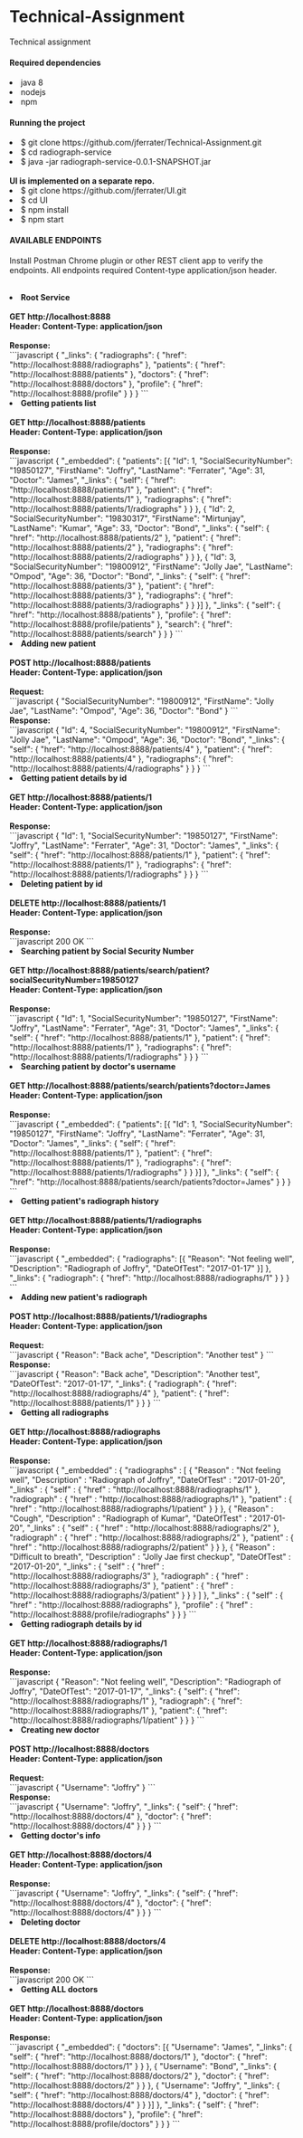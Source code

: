 # Technical-Assignment
Technical assignment

<div>
<h4>Required dependencies</h4>
<lu>
   <li>java 8</li>
   <li>nodejs</li>
   <li>npm</li>
</lu>
</div>

<div>
<h4>Running the project</h4>
<lo>
   <li>$ git clone https://github.com/jferrater/Technical-Assignment.git</li>
   <li>$ cd radiograph-service</li>
   <li>$ java -jar radiograph-service-0.0.1-SNAPSHOT.jar
</li>
</lo>
<br>
<strong>UI is implemented on a separate repo.</strong>
<lu>
   <li>$ git clone https://github.com/jferrater/UI.git</li>
   <li> $ cd UI</li>
   <li>$ npm install</li>
   <li>$ npm start</li>
</lu>
</div>
<h4>AVAILABLE ENDPOINTS</h4>
<p>Install Postman Chrome plugin or other REST client app to verify the endpoints. All
endpoints required Content-type application/json header.</p>
<br>
<lu>
    <li><strong>Root Service</strong></li><br>
    <strong>GET   http://localhost:8888</strong><br>
    <strong>Header: Content-Type: application/json</strong><br>
    <br>
    <strong>Response:</strong><br>
    ```javascript
    {
        "_links": {
            "radiographs": {
                "href": "http://localhost:8888/radiographs"
            },
            "patients": {
                "href": "http://localhost:8888/patients"
            },
            "doctors": {
                "href": "http://localhost:8888/doctors"
            },
            "profile": {
                "href": "http://localhost:8888/profile"
            }
        }
    }
    ```
    <br>
    <li><strong>Getting patients list</strong></li><br>
    <strong>GET   http://localhost:8888/patients</strong><br>
    <strong>Header: Content-Type: application/json</strong><br>
    <br>
    <strong>Response:</strong><br>
    ```javascript
    {
        "_embedded": {
            "patients": [{
                "Id": 1,
                "SocialSecurityNumber": "19850127",
                "FirstName": "Joffry",
                "LastName": "Ferrater",
                "Age": 31,
                "Doctor": "James",
                "_links": {
                    "self": {
                        "href": "http://localhost:8888/patients/1"
                    },
                    "patient": {
                        "href": "http://localhost:8888/patients/1"
                    },
                    "radiographs": {
                        "href": "http://localhost:8888/patients/1/radiographs"
                    }
                }
            }, {
                "Id": 2,
                "SocialSecurityNumber": "19830317",
                "FirstName": "Mirtunjay",
                "LastName": "Kumar",
                "Age": 33,
                "Doctor": "Bond",
                "_links": {
                    "self": {
                        "href": "http://localhost:8888/patients/2"
                    },
                    "patient": {
                        "href": "http://localhost:8888/patients/2"
                    },
                    "radiographs": {
                        "href": "http://localhost:8888/patients/2/radiographs"
                    }
                }
            }, {
                "Id": 3,
                "SocialSecurityNumber": "19800912",
                "FirstName": "Jolly Jae",
                "LastName": "Ompod",
                "Age": 36,
                "Doctor": "Bond",
                "_links": {
                    "self": {
                        "href": "http://localhost:8888/patients/3"
                    },
                    "patient": {
                        "href": "http://localhost:8888/patients/3"
                    },
                    "radiographs": {
                        "href": "http://localhost:8888/patients/3/radiographs"
                    }
                }
            }]
        },
        "_links": {
            "self": {
                "href": "http://localhost:8888/patients"
            },
            "profile": {
                "href": "http://localhost:8888/profile/patients"
            },
            "search": {
                "href": "http://localhost:8888/patients/search"
            }
        }
    }
    ```
    <br>
    <li><strong>Adding new patient</strong></li><br>
    <strong>POST   http://localhost:8888/patients</strong><br>
    <strong>Header: Content-Type: application/json</strong><br>
    <br>
    <strong>Request:</strong><br>
    ```javascript
    {
	    "SocialSecurityNumber": "19800912",
	    "FirstName": "Jolly Jae",
	    "LastName": "Ompod",
	    "Age": 36,
	    "Doctor": "Bond"
    }
    ```
    <br>
    <strong>Response:</strong><br>
    ```javascript
    {
        "Id": 4,
        "SocialSecurityNumber": "19800912",
        "FirstName": "Jolly Jae",
        "LastName": "Ompod",
        "Age": 36,
        "Doctor": "Bond",
        "_links": {
            "self": {
                "href": "http://localhost:8888/patients/4"
            },
            "patient": {
                "href": "http://localhost:8888/patients/4"
            },
            "radiographs": {
                "href": "http://localhost:8888/patients/4/radiographs"
            }
        }
    }
    ```
    <br>
    <li><strong>Getting patient details by id</strong></li><br>
    <strong>GET  http://localhost:8888/patients/1</strong><br>
    <strong>Header: Content-Type: application/json</strong><br>
    <br>
    <strong>Response:</strong><br>
    ```javascript
    {
        "Id": 1,
        "SocialSecurityNumber": "19850127",
        "FirstName": "Joffry",
        "LastName": "Ferrater",
        "Age": 31,
        "Doctor": "James",
        "_links": {
            "self": {
                "href": "http://localhost:8888/patients/1"
            },
            "patient": {
                "href": "http://localhost:8888/patients/1"
            },
            "radiographs": {
                "href": "http://localhost:8888/patients/1/radiographs"
            }
        }
    }
    ```
    <br>
    <li><strong>Deleting patient by id</strong></li><br>
    <strong>DELETE  http://localhost:8888/patients/1</strong><br>
    <strong>Header: Content-Type: application/json</strong><br>
    <br>
    <strong>Response:</strong><br>
    ```javascript
        200 OK
    ```
    <br>
    <li><strong>Searching patient by Social Security Number</strong></li><br>
    <strong>GET  http://localhost:8888/patients/search/patient?socialSecurityNumber=19850127</strong><br>
    <strong>Header: Content-Type: application/json</strong><br>
    <br>
    <strong>Response:</strong><br>
    ```javascript
    {
        "Id": 1,
        "SocialSecurityNumber": "19850127",
        "FirstName": "Joffry",
        "LastName": "Ferrater",
        "Age": 31,
        "Doctor": "James",
        "_links": {
            "self": {
                "href": "http://localhost:8888/patients/1"
            },
            "patient": {
                "href": "http://localhost:8888/patients/1"
            },
            "radiographs": {
                "href": "http://localhost:8888/patients/1/radiographs"
            }
        }
    }
    ```
    <br>
    <li><strong>Searching patient by doctor's username</strong></li><br>
    <strong>GET  http://localhost:8888/patients/search/patients?doctor=James</strong><br>
    <strong>Header: Content-Type: application/json</strong><br>
    <br>
    <strong>Response:</strong><br>
    ```javascript
    {
        "_embedded": {
            "patients": [{
                "Id": 1,
                "SocialSecurityNumber": "19850127",
                "FirstName": "Joffry",
                "LastName": "Ferrater",
                "Age": 31,
                "Doctor": "James",
                "_links": {
                    "self": {
                        "href": "http://localhost:8888/patients/1"
                    },
                    "patient": {
                        "href": "http://localhost:8888/patients/1"
                    },
                    "radiographs": {
                        "href": "http://localhost:8888/patients/1/radiographs"
                    }
                }
            }]
        },
        "_links": {
            "self": {
                "href": "http://localhost:8888/patients/search/patients?doctor=James"
            }
        }
    }
    ```
    <br>
    <li><strong>Getting patient's radiograph history </strong></li><br>
    <strong>GET http://localhost:8888/patients/1/radiographs</strong><br>
    <strong>Header: Content-Type: application/json</strong><br>
    <br>
    <strong>Response:</strong><br>
    ```javascript
    {
        "_embedded": {
            "radiographs": [{
                "Reason": "Not feeling well",
                "Description": "Radiograph of Joffry",
                "DateOfTest": "2017-01-17"
            }]
        },
        "_links": {
            "radiograph": {
                "href": "http://localhost:8888/radiographs/1"
            }
        }
    }
    ```
    <br>
    <li><strong>Adding new patient's radiograph </strong></li><br>
    <strong>POST http://localhost:8888/patients/1/radiographs</strong><br>
    <strong>Header: Content-Type: application/json</strong><br>
    <br>
    <strong>Request:</strong><br>
    ```javascript
    {
        "Reason": "Back ache",
       "Description": "Another test"
    }
    ```
    <br>
    <strong>Response:</strong><br>
    ```javascript
    {
        "Reason": "Back ache",
        "Description": "Another test",
        "DateOfTest": "2017-01-17",
        "_links": {
            "radiograph": {
                "href": "http://localhost:8888/radiographs/4"
            },
            "patient": {
                "href": "http://localhost:8888/patients/1"
            }
        }
    }
    ```
    <br>
    <li><strong>Getting all radiographs</strong></li><br>
    <strong>GET http://localhost:8888/radiographs</strong><br>
    <strong>Header: Content-Type: application/json</strong><br>
    <br>
    <strong>Response:</strong><br>
    ```javascript
    {
    "_embedded" : {
        "radiographs" : [ {
        "Reason" : "Not feeling well",
        "Description" : "Radiograph of Joffry",
        "DateOfTest" : "2017-01-20",
        "_links" : {
            "self" : {
            "href" : "http://localhost:8888/radiographs/1"
            },
            "radiograph" : {
            "href" : "http://localhost:8888/radiographs/1"
            },
            "patient" : {
            "href" : "http://localhost:8888/radiographs/1/patient"
            }
        }
        }, {
        "Reason" : "Cough",
        "Description" : "Radiograph of Kumar",
        "DateOfTest" : "2017-01-20",
        "_links" : {
            "self" : {
            "href" : "http://localhost:8888/radiographs/2"
            },
            "radiograph" : {
            "href" : "http://localhost:8888/radiographs/2"
            },
            "patient" : {
            "href" : "http://localhost:8888/radiographs/2/patient"
            }
        }
        }, {
        "Reason" : "Difficult to breath",
        "Description" : "Jolly Jae first checkup",
        "DateOfTest" : "2017-01-20",
        "_links" : {
            "self" : {
            "href" : "http://localhost:8888/radiographs/3"
            },
            "radiograph" : {
            "href" : "http://localhost:8888/radiographs/3"
            },
            "patient" : {
            "href" : "http://localhost:8888/radiographs/3/patient"
            }
           }
        } ]
    },
    "_links" : {
        "self" : {
        "href" : "http://localhost:8888/radiographs"
        },
        "profile" : {
        "href" : "http://localhost:8888/profile/radiographs"
        }
      }
    }
    ```
    <br>
    <li><strong>Getting radiograph details by id </strong></li><br>
    <strong>GET http://localhost:8888/radiographs/1</strong><br>
    <strong>Header: Content-Type: application/json</strong><br>
    <br>
    <strong>Response:</strong><br>
    ```javascript
    {
        "Reason": "Not feeling well",
        "Description": "Radiograph of Joffry",
        "DateOfTest": "2017-01-17",
        "_links": {
            "self": {
                "href": "http://localhost:8888/radiographs/1"
            },
            "radiograph": {
                "href": "http://localhost:8888/radiographs/1"
            },
            "patient": {
                "href": "http://localhost:8888/radiographs/1/patient"
            }
        }
    }
    ```
    <br>
    <li><strong>Creating new doctor</strong></li><br>
    <strong>POST http://localhost:8888/doctors</strong><br>
    <strong>Header: Content-Type: application/json</strong><br>
    <br>
    <strong>Request:</strong><br>
    ```javascript
    {
        "Username": "Joffry"
    }
    ```
    <br>
    <strong>Response:</strong><br>
    ```javascript
    {
        "Username": "Joffry",
        "_links": {
            "self": {
                "href": "http://localhost:8888/doctors/4"
            },
            "doctor": {
                "href": "http://localhost:8888/doctors/4"
            }
        }
    }
    ```
    <br>
    <li><strong>Getting doctor's info</strong></li><br>
    <strong>GET http://localhost:8888/doctors/4</strong><br>
    <strong>Header: Content-Type: application/json</strong><br>
    <br>
    <strong>Response:</strong><br>
    ```javascript
    {
        "Username": "Joffry",
        "_links": {
            "self": {
                "href": "http://localhost:8888/doctors/4"
            },
            "doctor": {
                "href": "http://localhost:8888/doctors/4"
            }
        }
    }
    ```
    <br>
    <li><strong>Deleting doctor</strong></li><br>
    <strong>DELETE http://localhost:8888/doctors/4</strong><br>
    <strong>Header: Content-Type: application/json</strong><br>
    <br>
    <strong>Response:</strong><br>
    ```javascript
    200 OK
    ```
    <br>
    <li><strong>Getting ALL doctors</strong></li><br>
    <strong>GET http://localhost:8888/doctors</strong><br>
    <strong>Header: Content-Type: application/json</strong><br>
    <br>
    <strong>Response:</strong><br>
    ```javascript
    {
        "_embedded": {
            "doctors": [{
                "Username": "James",
                "_links": {
                    "self": {
                        "href": "http://localhost:8888/doctors/1"
                    },
                    "doctor": {
                        "href": "http://localhost:8888/doctors/1"
                    }
                }
            }, {
                "Username": "Bond",
                "_links": {
                    "self": {
                        "href": "http://localhost:8888/doctors/2"
                    },
                    "doctor": {
                        "href": "http://localhost:8888/doctors/2"
                    }
                }
            }, {
                "Username": "Joffry",
                "_links": {
                    "self": {
                        "href": "http://localhost:8888/doctors/4"
                    },
                    "doctor": {
                        "href": "http://localhost:8888/doctors/4"
                    }
                }
            }]
        },
        "_links": {
            "self": {
                "href": "http://localhost:8888/doctors"
            },
            "profile": {
                "href": "http://localhost:8888/profile/doctors"
            }
        }
    }
    ```
    <br>
</lu>

